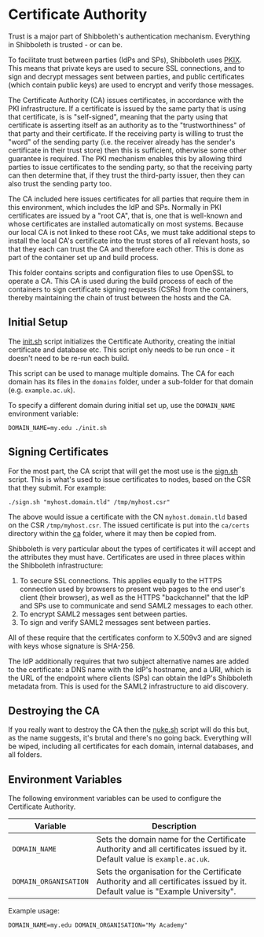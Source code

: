 Certificate Authority
=======================

Trust is a major part of Shibboleth's authentication mechanism. Everything in Shibboleth is trusted - or can be.

To facilitate trust between parties (IdPs and SPs), Shibboleth uses [PKIX](https://en.wikipedia.org/wiki/X.509#PKIX_Working_Group). This means that private keys are used to secure SSL connections, and to sign and decrypt messages sent between parties, and public certificates (which contain public keys) are used to encrypt and verify those messages.

The Certificate Authority (CA) issues certificates, in accordance with the PKI infrastructure. If a certificate is issued by the same party that is using that certificate, is is "self-signed", meaning that the party using that certificate is asserting itself as an authority as to the "trustworthiness" of that party and their certificate. If the receiving party is willing to trust the "word" of the sending party (i.e. the receiver already has the sender's certificate in their trust store) then this is sufficient, otherwise some other guarantee is required. The PKI mechanism enables this by allowing third parties to issue certificates to the sending party, so that the receiving party can then determine that, if they trust the third-party issuer, then they can also trust the sending party too.

The CA included here issues certificates for all parties that require them in this environment, which includes the IdP and SPs. Normally in PKI certificates are issued by a "root CA", that is, one that is well-known and whose certificates are installed automatically on most systems. Because our local CA is not linked to these root CAs, we must take additional steps to install the local CA's certificate into the trust stores of all relevant hosts, so that they each can trust the CA and therefore each other. This is done as part of the container set up and build process.

This folder contains scripts and configuration files to use OpenSSL to operate a CA. This CA is used during the build process of each of the containers to sign certificate signing requests (CSRs) from the containers, thereby maintaining the chain of trust between the hosts and the CA.

Initial Setup
---------------

The [init.sh](ca/init.sh) script initializes the Certificate Authority, creating the initial certificate and database etc. This script only needs to be run once - it doesn't need to be re-run each build.

This script can be used to manage multiple domains. The CA for each domain has its files in the `domains` folder, under a sub-folder for that domain (e.g. `example.ac.uk`).

To specify a different domain during initial set up, use the `DOMAIN_NAME` environment variable:

	DOMAIN_NAME=my.edu ./init.sh

Signing Certificates
---------------------

For the most part, the CA script that will get the most use is the [sign.sh](ca/sign.sh) script. This is what's used to issue certificates to nodes, based on the CSR that they submit. For example:

	./sign.sh "myhost.domain.tld" /tmp/myhost.csr"

The above would issue a certificate with the CN `myhost.domain.tld` based on the CSR `/tmp/myhost.csr`. The issued certificate is put into the `ca/certs` directory within the [ca](ca) folder, where it may then be copied from.

Shibboleth is very particular about the types of certificates it will accept and the attributes they must have. Certificates are used in three places within the Shibboleth infrastructure:

1. To secure SSL connections. This applies equally to the HTTPS connection used by browsers to present web pages to the end user's client (their browser), as well as the HTTPS "backchannel" that the IdP and SPs use to communicate and send SAML2 messages to each other.
1. To encrypt SAML2 messages sent between parties.
1. To sign and verify SAML2 messages sent between parties.

All of these require that the certificates conform to X.509v3 and are signed with keys whose signature is SHA-256.

The IdP additionally requires that two subject alternative names are added to the certificate: a DNS name with the IdP's hostname, and a URI, which is the URL of the endpoint where clients (SPs) can obtain the IdP's Shibboleth metadata from. This is used for the SAML2 infrastructure to aid discovery.

Destroying the CA
------------------

If you really want to destroy the CA then the [nuke.sh](ca/nuke.sh) script will do this but, as the name suggests, it's brutal and there's no going back. Everything will be wiped, including all certificates for each domain, internal databases, and all folders.

Environment Variables
----------------------

The following environment variables can be used to configure the Certificate Authority.

| Variable | Description |
|---|---|
| `DOMAIN_NAME` | Sets the domain name for the Certificate Authority and all certificates issued by it. Default value is `example.ac.uk`. |
| `DOMAIN_ORGANISATION` | Sets the organisation for the Certificate Authority and all certificates issued by it. Default value is "Example University". |

Example usage:

	DOMAIN_NAME=my.edu DOMAIN_ORGANISATION="My Academy"
